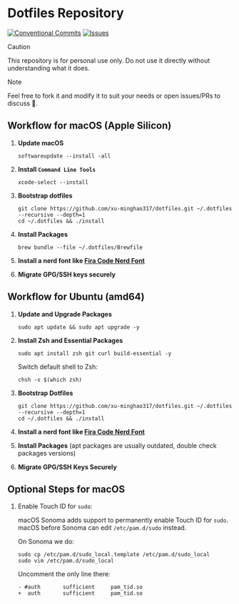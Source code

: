 # Dotfiles Repository

[![Conventional Commits](https://img.shields.io/badge/Conventional%20Commits-1.0.0-%23FE5196?logo=conventionalcommits&logoColor=white)](https://conventionalcommits.org)
[![Issues](https://img.shields.io/github/issues/xu-minghao317/dotfiles-macOS)](https://github.com/xu-minghao317/dotfiles-macOS/issues)

> [!CAUTION]  
> This repository is for personal use only. Do not use it directly without understanding what it does.

> [!NOTE]  
> Feel free to fork it and modify it to suit your needs or open issues/PRs to discuss 🤗.

## Workflow for macOS (Apple Silicon)

1. **Update macOS**

    ```shell
    softwareupdate --install -all
    ```

1. **Install `Command Line Tools`**

    ```shell
    xcode-select --install
    ```

1. **Bootstrap dotfiles**

    ```shell
    git clone https://github.com/xu-minghao317/dotfiles.git ~/.dotfiles --recursive --depth=1
    cd ~/.dotfiles && ./install
    ```

1. **Install Packages**

    ```shell
    brew bundle --file ~/.dotfiles/Brewfile
    ```

2. **Install a nerd font like [Fira Code Nerd Font](https://www.nerdfonts.com/font-downloads)**

3. **Migrate GPG/SSH keys securely**

## Workflow for Ubuntu (amd64)

1. **Update and Upgrade Packages**

    ```shell
    sudo apt update && sudo apt upgrade -y
    ```

1. **Install Zsh and Essential Packages**

    ```shell
    sudo apt install zsh git curl build-essential -y
    ```

    Switch default shell to Zsh:

    ```shell
    chsh -s $(which zsh)
    ```

1. **Bootstrap Dotfiles**

    ```shell
    git clone https://github.com/xu-minghao317/dotfiles.git ~/.dotfiles --recursive --depth=1
    cd ~/.dotfiles && ./install
    ```

1. **Install a nerd font like [Fira Code Nerd Font](https://www.nerdfonts.com/font-downloads)**

1. **Install Packages** (apt packages are usually outdated, double check packages versions)

1. **Migrate GPG/SSH Keys Securely**

## Optional Steps for macOS

1. Enable Touch ID for `sudo`:

    macOS Sonoma adds support to permanently enable Touch ID for `sudo`. macOS before Sonoma can edit `/etc/pam.d/sudo` instead.

    On Sonoma we do:

    ```shell
    sudo cp /etc/pam.d/sudo_local.template /etc/pam.d/sudo_local
    sudo vim /etc/pam.d/sudo_local
    ```
    Uncomment the only line there:
    ```shell
    - #auth       sufficient     pam_tid.so
    +  auth       sufficient     pam_tid.so
    ```
